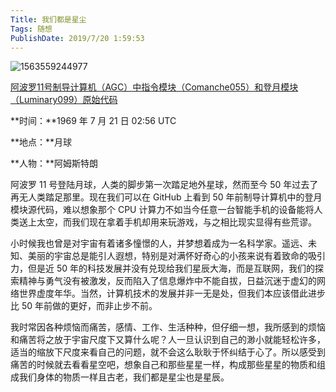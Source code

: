 ```yaml
---
Title: 我们都是星尘
Tags: 随想
PublishDate: 2019/7/20 1:59:53
---
```


![1563559244977](/articles/imgs/1563559244977.png)

[阿波罗11号制导计算机（AGC）中指令模块（Comanche055）和登月模块（Luminary099）原始代码](https://github.com/chrislgarry/Apollo-11/blob/master/README.zh_cn.md)

**时间：**1969 年 7 月 21 日 02:56 UTC

**地点：**月球

**人物：**阿姆斯特朗

阿波罗 11 号登陆月球，人类的脚步第一次踏足地外星球，然而至今 50 年过去了再无人类踏足那里。现在我们可以在 GitHub 上看到 50 年前制导计算机中的登月模块源代码，难以想象那个 CPU 计算力不如当今任意一台智能手机的设备能将人类送上太空，而我们现在拿着手机却用来玩游戏，与之相比现实显得有些荒谬。

小时候我也曾是对宇宙有着诸多憧憬的人，并梦想着成为一名科学家。遥远、未知、美丽的宇宙总是能引人遐想，特别是对满怀好奇心的小孩来说有着致命的吸引力，但是近 50 年的科技发展并没有兑现给我们星辰大海，而是互联网，我们的探索精神与勇气没有被激发，反而陷入了信息爆炸中不能自拔，日益沉迷于虚幻的网络世界虚度年华。当然，计算机技术的发展并非一无是处，但我们本应该借此进步比 50 年前做的更好，而非止步不前。

我时常因各种烦恼而痛苦，感情、工作、生活种种，但仔细一想，我所感到的烦恼和痛苦将之放于宇宙尺度下又算什么呢？人一旦认识到自己的渺小就能轻松许多，适当的缩放下尺度来看自己的问题，就不会这么耿耿于怀纠结于心了。所以感受到痛苦的时候就去看看星空吧，想象自己和那些星星一样，构成那些星星的物质和组成我们身体的物质一样且古老，我们都是星尘也是星辰。